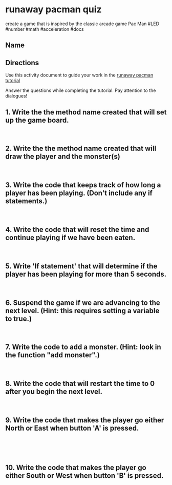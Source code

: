 # runaway pacman quiz

create a game that is inspired by the classic arcade game Pac Man #LED #number #math #acceleration #docs

## Name

## Directions

Use this activity document to guide your work in the [runaway pacman tutorial](/microbit/lessons/runaway-pacman/tutorial)

Answer the questions while completing the tutorial. Pay attention to the dialogues!

## 1. Write the the method name created that will set up the game board.

<br/>

## 2. Write the the method name created that will draw the player and the monster(s)

<br/>

## 3. Write the code that keeps track of how long a player has been playing. (Don't include any if statements.)

<br/>

## 4. Write the code that will reset the time and continue playing if we have been eaten.

<br/>

## 5. Write 'If statement' that will determine if the player has been playing for more than 5 seconds.

<br/>

## 6. Suspend the game if we are advancing to the next level. (Hint: this requires setting a variable to true.) 

<br/>

## 7. Write the code to add a monster. (Hint: look in the function "add monster".)

<br/>

## 8. Write the code that will restart the time to 0 after you begin the next level.

<br/>

## 9. Write the code that makes the player go either North or East when button 'A' is pressed.

<br/>

<br/>

<br/>

## 10. Write the code that makes the player go either South or West when button 'B' is pressed.

<br/>

<br/>

<br/>

